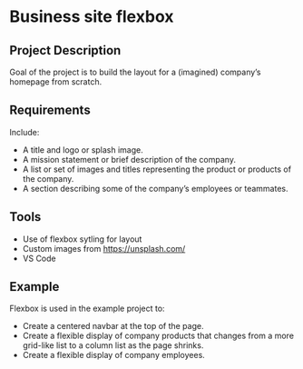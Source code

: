 # Business site flexbox


## Project Description 
Goal of the project is to build the layout for a (imagined) company’s homepage from scratch. 


## Requirements

Include:
- A title and logo or splash image.
- A mission statement or brief description of the company.
- A list or set of images and titles representing the product or products of the company.
- A section describing some of the company’s employees or teammates.


## Tools

- Use of flexbox sytling for layout 
- Custom images from https://unsplash.com/
- VS Code


## Example

Flexbox is used in the example project to:
- Create a centered navbar at the top of the page.
- Create a flexible display of company products that changes from a more grid-like list to a column list as the page shrinks.
- Create a flexible display of company employees.

